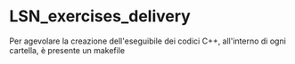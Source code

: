 # LSN_exercises_delivery

Per agevolare la creazione dell'eseguibile dei codici C++, all'interno di ogni cartella, è presente un makefile

